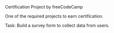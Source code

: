 Certification Project by freeCodeCamp

One of the required projects to earn certification.

Task: Build a survey form to collect data from users.
